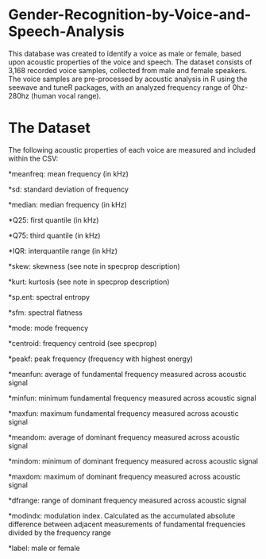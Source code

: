 # Gender-Recognition-by-Voice-and-Speech-Analysis

This database was created to identify a voice as male or female, based upon acoustic properties of the voice and speech. 
The dataset consists of 3,168 recorded voice samples, collected from male and female speakers. 
The voice samples are pre-processed by acoustic analysis in R using the seewave and tuneR packages, with an analyzed frequency range of 0hz-280hz (human vocal range).

# The Dataset

The following acoustic properties of each voice are measured and included within the CSV:

*meanfreq: mean frequency (in kHz)

*sd: standard deviation of frequency

*median: median frequency (in kHz)

*Q25: first quantile (in kHz)

*Q75: third quantile (in kHz)

*IQR: interquantile range (in kHz)

*skew: skewness (see note in specprop description)

*kurt: kurtosis (see note in specprop description)

*sp.ent: spectral entropy

*sfm: spectral flatness

*mode: mode frequency

*centroid: frequency centroid (see specprop)

*peakf: peak frequency (frequency with highest energy)

*meanfun: average of fundamental frequency measured across acoustic signal

*minfun: minimum fundamental frequency measured across acoustic signal

*maxfun: maximum fundamental frequency measured across acoustic signal

*meandom: average of dominant frequency measured across acoustic signal

*mindom: minimum of dominant frequency measured across acoustic signal

*maxdom: maximum of dominant frequency measured across acoustic signal

*dfrange: range of dominant frequency measured across acoustic signal

*modindx: modulation index. Calculated as the accumulated absolute difference between adjacent measurements of fundamental       frequencies divided by the frequency range

*label: male or female
